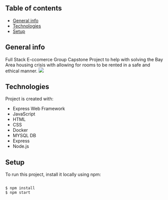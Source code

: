## Table of contents
* [General info](#general-info)
* [Technologies](#technologies)
* [Setup](#setup)

## General info
Full Stack E-ccomerce Group Capstone Project to help with solving the Bay Area housing crisis with allowing for rooms to be rented in a safe and ethical manner.
![](index.png)
	
## Technologies
Project is created with:
* Express Web Framework
* JavaScript
* HTML
* CSS
* Docker
* MYSQL DB
* Express
* Node.js
	
## Setup
To run this project, install it locally using npm:

```

$ npm install
$ npm start
```


